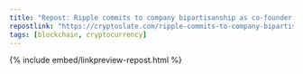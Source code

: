 ```yaml
---
title: "Repost: Ripple commits to company bipartisanship as co-founder Chris Larsen donates $10 million XRP to Kamala Harris"
repostlink: "https://cryptoslate.com/ripple-commits-to-company-bipartisanship-as-co-founder-donates-10-million-xrp-to-kamala-harris/"
tags: [blockchain, cryptocurrency]
---
```


{% include embed/linkpreview-repost.html %}
